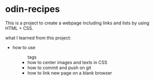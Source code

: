 # odin-recipes

This is a project to create a webpage including links and lists by using HTML + CSS.

what I learned from this project:

- how to use <ol> <ul> <a> tags
- how to center images and texts in CSS
- how to commit and push on git
- how to link new page on a blank browser

